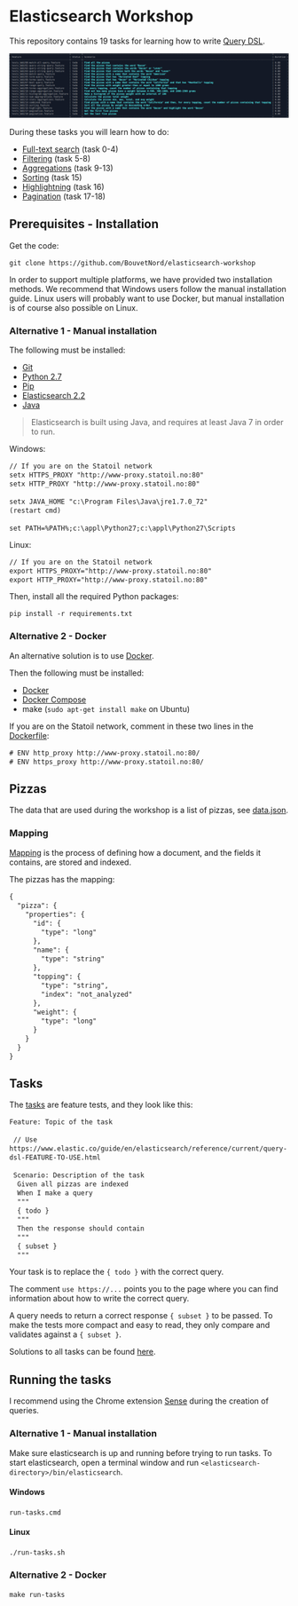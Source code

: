 # Elasticsearch Workshop  
 
This repository contains 19 tasks for learning how to write [Query DSL](https://www.elastic.co/guide/en/elasticsearch/reference/current/query-dsl.html).

![](tasks.png?raw=true)

During these tasks you will learn how to do:

* [Full-text search](https://www.elastic.co/guide/en/elasticsearch/reference/current/full-text-queries.html) (task 0-4)
* [Filtering](https://www.elastic.co/guide/en/elasticsearch/reference/current/term-level-queries.html) (task 5-8)
* [Aggregations](https://www.elastic.co/guide/en/elasticsearch/reference/current/search-aggregations.html) (task 9-13)
* [Sorting](https://www.elastic.co/guide/en/elasticsearch/reference/current/search-request-sort.html) (task 15)
* [Highlightning](https://www.elastic.co/guide/en/elasticsearch/reference/current/search-request-highlighting.html) (task 16)
* [Pagination](https://www.elastic.co/guide/en/elasticsearch/guide/current/pagination.html) (task 17-18) 

## Prerequisites - Installation

Get the code:

```
git clone https://github.com/BouvetNord/elasticsearch-workshop
```

In order to support multiple platforms, we have provided two installation
methods. We recommend that Windows users follow the manual installation guide.
Linux users will probably want to use Docker, but manual installation is of
course also possible on Linux.

### Alternative 1 - Manual installation

The following must be installed:

* [Git](https://git-scm.com/downloads)
* [Python 2.7](https://www.python.org/downloads/)
* [Pip](https://pip.pypa.io/en/stable/installing/)
* [Elasticsearch 2.2](https://www.elastic.co/downloads/elasticsearch)
* [Java](http://www.oracle.com/technetwork/java/javase/downloads/index.html)

> Elasticsearch is built using Java, and requires at least Java 7 in order to run. 

Windows: 

```
// If you are on the Statoil network 
setx HTTPS_PROXY "http://www-proxy.statoil.no:80"
setx HTTP_PROXY "http://www-proxy.statoil.no:80"

setx JAVA_HOME "c:\Program Files\Java\jre1.7.0_72"
(restart cmd)

set PATH=%PATH%;c:\appl\Python27;c:\appl\Python27\Scripts
```

Linux:

```
// If you are on the Statoil network
export HTTPS_PROXY="http://www-proxy.statoil.no:80"
export HTTP_PROXY="http://www-proxy.statoil.no:80"
```

Then, install all the required Python packages:

```
pip install -r requirements.txt
```

### Alternative 2 - Docker
 
An alternative solution is to use [Docker](https://www.docker.com/what-docker). 

Then the following must be installed:

* [Docker](https://www.docker.com/)
* [Docker Compose](https://docs.docker.com/compose/)
* make (`sudo apt-get install make` on Ubuntu)

If you are on the Statoil network, comment in these two lines in the [Dockerfile](Dockerfile):

```
# ENV http_proxy http://www-proxy.statoil.no:80/
# ENV https_proxy http://www-proxy.statoil.no:80/
```

## Pizzas

The data that are used during the workshop is a list of pizzas, see [data.json](data.json).
 
### Mapping

[Mapping](https://www.elastic.co/guide/en/elasticsearch/reference/current/mapping.html) is the process of defining how a document, and the fields it contains, are stored and indexed.

The pizzas has the mapping:

```
{
  "pizza": {
    "properties": {
      "id": {
        "type": "long"
      },
      "name": {
        "type": "string"
      },
      "topping": {
        "type": "string",
        "index": "not_analyzed"
      },
      "weight": {
        "type": "long"
      }
    }
  }
}
```
## Tasks

The [tasks](tests_bdd) are feature tests, and they look like this:

```
Feature: Topic of the task
 
 // Use https://www.elastic.co/guide/en/elasticsearch/reference/current/query-dsl-FEATURE-TO-USE.html
 
 Scenario: Description of the task
  Given all pizzas are indexed
  When I make a query
  """
  { todo }
  """
  Then the response should contain
  """
  { subset }
  """
```

Your task is to replace the `{ todo }` with the correct query.  

The comment `use https://...` points you to the page where you can find information about how to write the correct query. 

A query needs to return a correct response `{ subset }` to be passed. To make the tests more compact and easy to read, they only compare and validates against a `{ subset }`. 

Solutions to all tasks can be found [here](solutions).

## Running the tasks

I recommend using the Chrome extension [Sense](https://chrome.google.com/webstore/detail/sense-beta/lhjgkmllcaadmopgmanpapmpjgmfcfig) during the creation of queries.

### Alternative 1 - Manual installation

Make sure elasticsearch is up and running before trying to run tasks. To start
elasticsearch, open a terminal window and run
`<elasticsearch-directory>/bin/elasticsearch`.

#### Windows

`run-tasks.cmd`

#### Linux

`./run-tasks.sh`

### Alternative 2 - Docker

`make run-tasks`




